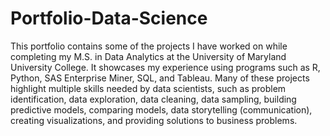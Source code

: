 # Portfolio-Data-Science
This portfolio contains some of the projects I have worked on while completing my M.S. in Data Analytics at the University of Maryland University College. It showcases my experience using programs such as R, Python, SAS Enterprise Miner, SQL, and Tableau. Many of these projects highlight multiple skills needed by data scientists, such as problem identification, data exploration, data cleaning, data sampling, building predictive models, comparing models, data storytelling (communication), creating visualizations, and providing solutions to business problems.
